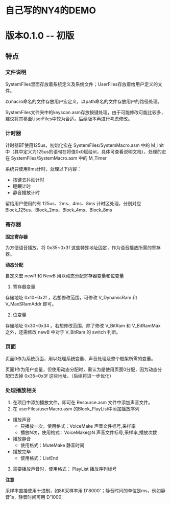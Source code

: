 # 自己写的NY4的DEMO

# 版本0.1.0 -- 初版

## 特点

### 文件说明

SystemFiles里面存放着系统定义及系统文件；UserFiles存放着给用户定义的文件。

以macro命名的文件存放用户宏定义，以path命名的文件存放用户的路径处理。

SystemFiles文件夹中的keyscan.asm存放按键处理，由于可能修改可能比较多，建议将其移至UserFiles中较为合适。后续版本再进行考虑修改。

### 计时器

计时器BT使用125us，初始化宏在 SystemFiles/SystemMacro.asm 中的 M_Init 中（其中定义为125us的语句在将值0x0赋给bt，具体可查看说明文档），处理的宏在 SystemFiles/SystemMacro.asm 中的 M_Timer

系统只使用8ms计时，处理以下内容：

- 按键去抖动计时
- 睡眠计时
- 静音播放计时

留给用户使用的有 125us、2ms、4ms、8ms 计时区处理，分别对应 Block_125us、Block_2ms、Block_4ms、Block_8ms

### 寄存器

**固定寄存器**

为方便语音播放，将 0x35~0x3f 这些特殊地址固定，作为语音播放所需的寄存器。

**动态分配**

自定义宏 newR 和 NewB 用以动态分配寄存器变量和位变量

1. 寄存器变量

存储地址 0x10~0x2f ，若想修改范围，可修改 V_DynamicRam 和 V_MaxSRamAddr 即可。

2. 位变量
 
存储地址 0x30~0x34 。若想修改范围，除了修改 V_BitRam 和 V_BitRamMax 之外，还需修改 newB 中对于 V_BitRam 的 switch 判断。

### 页面

页面0作为系统页面，用以处理系统变量、声音处理及整个框架所需的变量。

页面1作为用户变量，但使用动态分配时，需认为是使用页面0分配，因为动态分配已去掉 0x35~0x3f 这些地址。（后续将进一步优化）

### 处理播放相关

1. 在项目中添加播放文件，即可在 Resource.asm 文件中添加声音文件。
2. 在 userFiles/userMacro.asm 的Block_PlayList中添加播放序列

- 播放声音
	- 只播放一次，使用格式：VoiceMake 声音文件标号,采样率
	- 播放N次，使用格式：VoiceMake@N 声音文件标号,采样率,播放次数
- 播放静音
	- 使用格式：MuteMake	静音时间
- 播放完毕
	- 使用格式：ListEnd

3. 需要播放声音时，使用格式： PlayList	播放序列标号

**注意**

采样率直接使用十进制，如8K采样率用 D'8000'；静音时间的单位是ms，例如静音1s，静音时间可用 D'1000'

